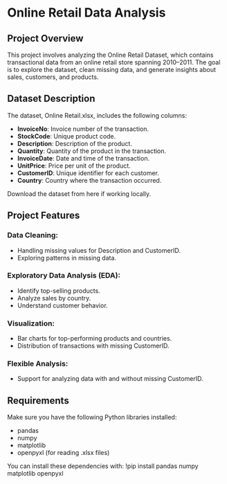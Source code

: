 # Online Retail Data Analysis

## Project Overview
This project involves analyzing the Online Retail Dataset, which contains transactional data from an online retail store spanning 2010–2011. The goal is to explore the dataset, clean missing data, and generate insights about sales, customers, and products.

## Dataset Description
The dataset, Online Retail.xlsx, includes the following columns:
- **InvoiceNo**: Invoice number of the transaction.
- **StockCode**: Unique product code.
- **Description**: Description of the product.
- **Quantity**: Quantity of the product in the transaction.
- **InvoiceDate**: Date and time of the transaction.
- **UnitPrice**: Price per unit of the product.
- **CustomerID**: Unique identifier for each customer.
- **Country**: Country where the transaction occurred.

Download the dataset from here if working locally.

## Project Features

### Data Cleaning:
- Handling missing values for Description and CustomerID.
- Exploring patterns in missing data.

### Exploratory Data Analysis (EDA):
- Identify top-selling products.
- Analyze sales by country.
- Understand customer behavior.

### Visualization:
- Bar charts for top-performing products and countries.
- Distribution of transactions with missing CustomerID.

### Flexible Analysis:
- Support for analyzing data with and without missing CustomerID.

## Requirements
Make sure you have the following Python libraries installed:
- pandas
- numpy
- matplotlib
- openpyxl (for reading .xlsx files)

You can install these dependencies with:
!pip install pandas numpy matplotlib openpyxl
